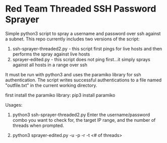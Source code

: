 # Red Team Threaded SSH Password Sprayer

Simple python3 script to spray a username and password over ssh against a subnet. This repo currently includes two versions of the script:

1. ssh-sprayer-threaded2.py - this script first pings for live hosts and then performs the spray against live hosts
2. sprayer-edited.py - this script does not ping first...it simply sprays against all hosts in a range over ssh

It must be run with python3 and uses the paramiko library for ssh authentication. The script writes successful authentications to a file named "outfile.txt" in the current working directory.

first install the paramiko library:
pip3 install paramiko

Usages: 

1. python3 ssh-sprayer-threaded2.py 
Enter the username/password combo you want to check for, the target IP range, and the number of threads when prompted.

2. python3 sprayer-edited.py -u <username> -p <password> -r <IP Range> -t <# of threads>

